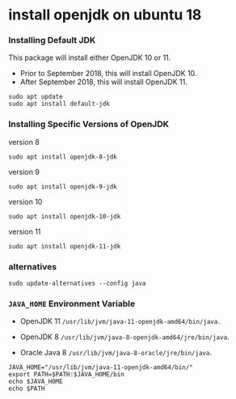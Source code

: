 

# install openjdk on ubuntu 18



### Installing Default JDK

This package will install either OpenJDK 10 or 11.

- Prior to September 2018, this will install OpenJDK 10.
- After September 2018, this will install OpenJDK 11.

```
sudo apt update
sudo apt install default-jdk
```



### Installing Specific Versions of OpenJDK

version 8

```
sudo apt install openjdk-8-jdk
```

version 9

```
sudo apt install openjdk-9-jdk
```

version 10

```
sudo apt install openjdk-10-jdk
```

version 11

```
sudo apt install openjdk-11-jdk
```



### alternatives

```
sudo update-alternatives --config java
```



### `JAVA_HOME` Environment Variable

- OpenJDK 11  `/usr/lib/jvm/java-11-openjdk-amd64/bin/java.`

- OpenJDK 8  `/usr/lib/jvm/java-8-openjdk-amd64/jre/bin/java`.

- Oracle Java 8 `/usr/lib/jvm/java-8-oracle/jre/bin/java`.

```
JAVA_HOME="/usr/lib/jvm/java-11-openjdk-amd64/bin/"
export PATH=$PATH:$JAVA_HOME/bin
echo $JAVA_HOME
echo $PATH
```


